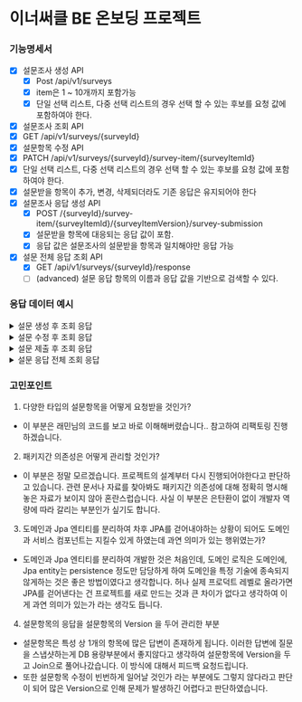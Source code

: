 # 이너써클 BE 온보딩 프로젝트

### 기능명세서
- [x] 설문조사 생성 API
  - [x] Post /api/v1/surveys
  - [x] item은 1 ~ 10개까지 포함가능
  - [x] 단일 선택 리스트, 다중 선택 리스트의 경우 선택 할 수 있는 후보를 요청 값에 포함하여야 한다.
- [x]  설문조사 조회 API
  - [x] GET /api/v1/surveys/{surveyId}
- [x]  설문항목 수정 API
  - [x] PATCH /api/v1/surveys/{surveyId}/survey-item/{surveyItemId}
  - [x] 단일 선택 리스트, 다중 선택 리스트의 경우 선택 할 수 있는 후보를 요청 값에 포함하여야 한다.
  - [x] 설문받을 항목이 추가, 변경, 삭제되더라도 기존 응답은 유지되어야 한다
- [x] 설문조사 응답 생성 API
  - [x] POST /{surveyId}/survey-item/{surveyItemId}/{surveyItemVersion}/survey-submission
  - [x] 설문받을 항목에 대응되는 응답 값이 포함.
  - [x] 응답 값은 설문조사의 설문받을 항목과 일치해야만 응답 가능
- [x] 설문 전체 응답 조회 API
  - [x] GET /api/v1/surveys/{surveyId}/response
  - [ ] (advanced) 설문 응답 항목의 이름과 응답 값을 기반으로 검색할 수 있다.

### 응답 데이터 예시
<details>
  <summary>설문 생성 후 조회 응답</summary>

```
{
    "code": 1000,
    "message": "요청 정상 처리되었습니다.",
    "data": {
        "id": 1,
        "name": "Customer Satisfaction Survey",
        "description": "Survey to evaluate customer satisfaction with our services",
        "questionResponses": [
            {
                "id": 7098992976706910464,
                "version": 1,
                "name": "What is your name?",
                "description": "Please provide your full name.",
                "type": "TEXT",
                "required": true,
                "surveyId": 1,
                "options": []
            },
            {
                "id": 8121888864774276615,
                "version": 1,
                "name": "Please describe your experience with our service.",
                "description": "Feel free to provide as much detail as you like.",
                "type": "PARAGRAPH",
                "required": true,
                "surveyId": 1,
                "options": []
            },
            {
                "id": 2397051438838496245,
                "version": 1,
                "name": "How satisfied are you with our service?",
                "description": "Choose one of the options below.",
                "type": "SINGLE_CHOICE_ANSWER",
                "required": true,
                "surveyId": 1,
                "options": [
                    "Very Satisfied",
                    "Satisfied",
                    "Neutral",
                    "Dissatisfied",
                    "Very Dissatisfied"
                ]
            },
            {
                "id": 3588147029527278395,
                "version": 1,
                "name": "Which of the following features did you use?",
                "description": "Select all that apply.",
                "type": "MULTI_CHOICE_ANSWER",
                "required": false,
                "surveyId": 1,
                "options": [
                    "Online Booking",
                    "Customer Support",
                    "Mobile App",
                    "Website"
                ]
            }
        ]
    }
}
```
</details>

<details>
  <summary>설문 수정 후 조회 응답</summary>

```
{
    "code": 1000,
    "message": "요청 정상 처리되었습니다.",
    "data": {
        "id": 7098992976706910464,    -- 단답형이 단항선택형으로 수정
        "version": 2,
        "name": "How satisfied are you with our service?",
        "description": "Choose one of the options below.",
        "type": "SINGLE_CHOICE_ANSWER",
        "required": true,
        "surveyId": 1,
        "options": [
            "Very Satisfied",
            "Satisfied",
            "Neutral",
            "Dissatisfied",
            "Very Dissatisfied"
        ]
    }
}
```
</details>

<details>
  <summary>설문 제출 후 조회 응답</summary>

```
{
    "code": 1000,
    "message": "요청 정상 처리되었습니다.",
    "data": null
}
```
</details>

<details>
  <summary>설문 응답 전체 조회 응답</summary>

```
{
    "code": 1000,
    "message": "요청 정상 처리되었습니다.",
    "data": [
        {
            "surveyItemId": 7098992976706910464,
            "surveyItemVersion": 1,
            "surveyItemName": "What is your name?",
            "surveyItemDescription": "Please provide your full name.",
            "type": "TEXT",
            "required": true,
            "submissionInquiryResponses": []
        },
        {
            "surveyItemId": 8121888864774276615,
            "surveyItemVersion": 1,
            "surveyItemName": "Please describe your experience with our service.",
            "surveyItemDescription": "Feel free to provide as much detail as you like.",
            "type": "PARAGRAPH",
            "required": true,
            "submissionInquiryResponses": []
        },
        {
            "surveyItemId": 2397051438838496245,
            "surveyItemVersion": 1,
            "surveyItemName": "How satisfied are you with our service?",
            "surveyItemDescription": "Choose one of the options below.",
            "type": "SINGLE_CHOICE_ANSWER",
            "required": true,
            "submissionInquiryResponses": []
        },
        {
            "surveyItemId": 3588147029527278395,
            "surveyItemVersion": 1,
            "surveyItemName": "Which of the following features did you use?",
            "surveyItemDescription": "Select all that apply.",
            "type": "MULTI_CHOICE_ANSWER",
            "required": false,
            "submissionInquiryResponses": []
        },
        {
            "surveyItemId": 7098992976706910464,
            "surveyItemVersion": 2,
            "surveyItemName": "How satisfied are you with our service?",
            "surveyItemDescription": "Choose one of the options below.",
            "type": "SINGLE_CHOICE_ANSWER",
            "required": true,
            "submissionInquiryResponses": [
                {
                    "surveySubmissionId": 1,
                    "surveyItemId": 7098992976706910464,
                    "surveyItemVersion": 2,
                    "response": "Very Satisfied"
                }
            ]
        }
    ]
}
```
</details>

### 고민포인트
1. 다양한 타입의 설문항목을 어떻게 요청받을 것인가?
  - 이 부분은 래민님의 코드를 보고 바로 이해해버렸습니다.. 참고하여 리팩토링 진행하겠습니다.

2. 패키지간 의존성은 어떻게 관리할 것인가?
  - 이 부분은 정말 모르겠습니다. 프로젝트의 설계부터 다시 진행되어야한다고 판단하고 있습니다. 관련 문서나 자료를 찾아봐도 패키지간 의존성에 대해 정확히 명시해 놓은 자료가 보이지 않아 혼란스럽습니다. 사실 이 부분은 은탄환이 없이 개발자 역량에 따라 갈리는 부분인가 싶기도 합니다.

3. 도메인과 Jpa 엔티티를 분리하여 차후 JPA를 걷어내야하는 상황이 되어도 도메인과 서비스 컴포넌트는 지킬수 있게 하였는데 과연 의미가 있는 행위였는가?
  - 도메인과 Jpa 엔티티를 분리하여 개발한 것은 처음인데, 도메인 로직은 도메인에, Jpa entity는 persistence 정도만 담당하게 하여 도메인을 특정 기술에 종속되지 않게하는 것은 좋은 방법이였다고 생각합니다. 허나 실제 프로덕트 레벨로 올라가면 JPA를 걷어낸다는 건 프로젝트를 새로 만드는 것과 큰 차이가 없다고 생각하여 이게 과연 의미가 있는가 라는 생각도 듭니다.

4. 설문항목의 응답을 설문항목의 Version 을 두어 관리한 부분
  - 설문항목은 특성 상 1개의 항목에 많은 답변이 존재하게 됩니다. 이러한 답변에 질문을 스냅샷하는게 DB 용량부분에서 좋지않다고 생각하여 설문항목에 Version을 두고 Join으로 풀어나갔습니다. 이 방식에 대해서 피드백 요청드립니다.
  - 또한 설문항목 수정이 빈번하게 일어날 것인가 라는 부분에도 그렇지 않다라고 판단이 되어 많은 Version으로 인해 문제가 발생하긴 어렵다고 판단하였습니다.
  
